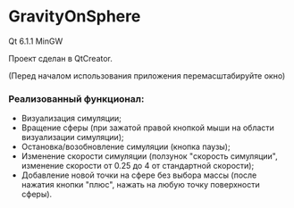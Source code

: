 # GravityOnSphere
Qt 6.1.1 MinGW

Проект сделан в QtCreator.

(Перед началом использования приложения перемасштабируйте окно)

### Реализованный функционал:
* Визуализация симуляции;
* Вращение сферы (при зажатой правой кнопкой мыши на области визуализации симуляции);
* Остановка/возобновление симуляции (кнопка паузы);
* Изменение скорости симуляции (ползунок "скорость симуляции", изменение скорости от 0.25 до 4 от стандартной скорости);
* Добавление новой точки на сфере без выбора массы (после нажатия кнопки "плюс", нажать на любую точку поверхности сферы).
